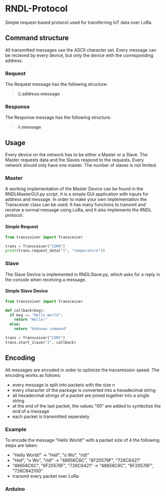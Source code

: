 # RNDL-Protocol
Simple request-based protocol used for transferring IoT data over LoRa.

## Command structure
All transmitted messages use the ASCII character set. Every message can be recieved by every device, but only the device with the corresponding address.

### Request
The Request message has the following structure:
> Q;**address**;**message**

### Response
The Response message has the following structure:
> A;**message**

## Usage
Every device on the network has to be either a Master or a Slave. The Master requests data and the Slaves respond to the requests. Every network should only have one master. The number of slaves is not limited.

### Master
A working implementation of the Master Device can be found in the RNDLMasterGUI.py script. It is a simple GUI application with inputs for address and message.
In order to make your own implementation the Transceiver class can be used. It has many functions to transmit and receive a normal message using LoRa, and it also implements the RNDL protocol. 
#### Simple Request

```python
from transceiver import Transceiver

trans = Transceiver("COM9")
print(trans.request_data("1", "temperature"))

```

### Slave
The Slave Device is implemented in RNDLSlave.py, which asks for a reply in the console when receiving a message. 

#### Simple Slave Device

```python
from transceiver import Transceiver

def callback(msg):
  if msg == "Hello World":
    return "Hello!"
  else:
    return "Unknown command"

trans = Transceiver("COM1")
trans.start_slave("2", callback)

```

## Encoding
All messages are encoded in order to optimize the transmission speed. The encoding works as follows:
- every message is split into packets with the size n
- every character of the package is converted into a hexadecimal string
- all hexadecimal strings of a packet are joined together into a single string
- at the end of the last packet, the values "00" are added to symbolize the end of a message
- each packet is transmitted seperately

### Example
To encode the message "Hello World!" with a packet size of 4 the following steps are taken:
- "Hello World!" -> "Hell", "o Wo", "rld!"
- "Hell", "o Wo", "rld!" -> "48656C6C", "6F20576F", "726C6421"
- "48656C6C", "6F20576F", "726C6421" -> "48656C6C", "6F20576F", "726C642100"
- transmit every packet over LoRa


### Arduino

